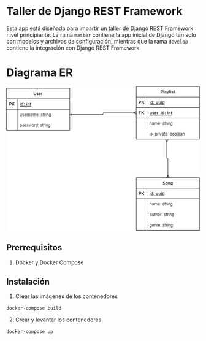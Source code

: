 # Taller de Django REST Framework

Esta app está diseñada para impartir un taller de Django REST Framework nivel principiante. La rama `master` contiene la app inicial de Django tan solo con modelos y archivos de configuración, mientras que la rama `develop` contiene la integración con Django REST Framework.

# Diagrama ER
![Diagrama ER](taller-drf.jpg)

## Prerrequisitos

1. Docker y Docker Compose

## Instalación

1. Crear las imágenes de los contenedores
```
docker-compose build
```

2. Crear y levantar los contenedores
```
docker-compose up
```